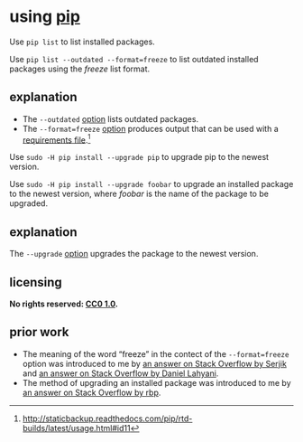 # using [pip]

Use `pip list` to list installed packages.

Use `pip list --outdated --format=freeze` to list outdated installed packages using the *freeze* list format.

## explanation

- The `--outdated` [option](https://pip.pypa.io/en/stable/reference/pip_list/#cmdoption-o) lists outdated packages.
- The `--format=freeze` [option](https://pip.pypa.io/en/stable/reference/pip_list/#cmdoption-format) produces output that can be used with a [requirements file](https://pip.pypa.io/en/stable/user_guide/#requirements-files).[^usngpip1]

Use `sudo -H pip install --upgrade pip` to upgrade pip to the newest version.

Use `sudo -H pip install --upgrade foobar` to upgrade an installed package to the newest version, where *foobar* is the name of the package to be upgraded.

## explanation
The `--upgrade` [option](https://pip.pypa.io/en/stable/reference/pip_install/#cmdoption-u) upgrades the package to the newest version.

## licensing
**No rights reserved: [CC0 1.0](https://creativecommons.org/publicdomain/zero/1.0/).**

## prior work
- The meaning of the word “freeze” in the contect of the `--format=freeze` option was introduced to me by [an answer on Stack Overflow by Serjik](https://stackoverflow.com/questions/18966564/pip-freeze-vs-pip-list/33207042#33207042) and [an answer on Stack Overflow by Daniel Lahyani](https://stackoverflow.com/questions/18966564/pip-freeze-vs-pip-list/49251593#49251593).
- The method of upgrading an installed package was introduced to me by [an answer on Stack Overflow by rbp](https://stackoverflow.com/questions/2720014/upgrading-all-packages-with-pip/3452888#3452888).

[pip]: https://pip.pypa.io/en/stable/
[^usngpip1]: http://staticbackup.readthedocs.com/pip/rtd-builds/latest/usage.html#id11
